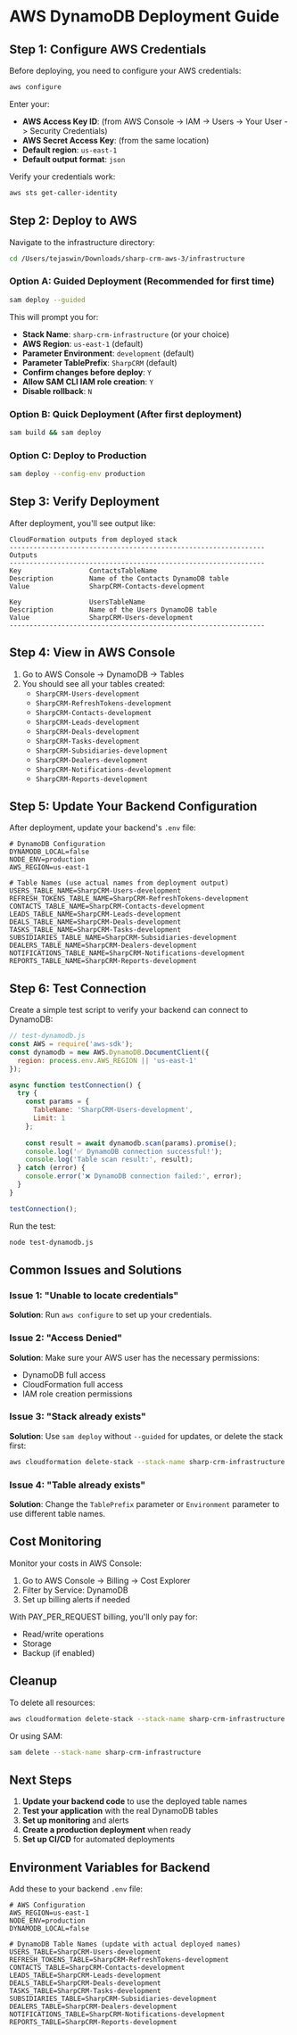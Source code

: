 # AWS DynamoDB Deployment Guide

## Step 1: Configure AWS Credentials

Before deploying, you need to configure your AWS credentials:

```bash
aws configure
```

Enter your:
- **AWS Access Key ID**: (from AWS Console -> IAM -> Users -> Your User -> Security Credentials)
- **AWS Secret Access Key**: (from the same location)
- **Default region**: `us-east-1`
- **Default output format**: `json`

Verify your credentials work:
```bash
aws sts get-caller-identity
```

## Step 2: Deploy to AWS

Navigate to the infrastructure directory:
```bash
cd /Users/tejaswin/Downloads/sharp-crm-aws-3/infrastructure
```

### Option A: Guided Deployment (Recommended for first time)
```bash
sam deploy --guided
```

This will prompt you for:
- **Stack Name**: `sharp-crm-infrastructure` (or your choice)
- **AWS Region**: `us-east-1` (default)
- **Parameter Environment**: `development` (default)
- **Parameter TablePrefix**: `SharpCRM` (default)
- **Confirm changes before deploy**: `Y`
- **Allow SAM CLI IAM role creation**: `Y`
- **Disable rollback**: `N`

### Option B: Quick Deployment (After first deployment)
```bash
sam build && sam deploy
```

### Option C: Deploy to Production
```bash
sam deploy --config-env production
```

## Step 3: Verify Deployment

After deployment, you'll see output like:
```
CloudFormation outputs from deployed stack
----------------------------------------------------------------
Outputs                                                                                                                                                                                                  
----------------------------------------------------------------
Key                 ContactsTableName                                                                                                                                                                    
Description         Name of the Contacts DynamoDB table                                                                                                                                                 
Value               SharpCRM-Contacts-development                                                                                                                                                        

Key                 UsersTableName                                                                                                                                                                       
Description         Name of the Users DynamoDB table                                                                                                                                                    
Value               SharpCRM-Users-development                                                                                                                                                           
----------------------------------------------------------------
```

## Step 4: View in AWS Console

1. Go to AWS Console → DynamoDB → Tables
2. You should see all your tables created:
   - `SharpCRM-Users-development`
   - `SharpCRM-RefreshTokens-development`
   - `SharpCRM-Contacts-development`
   - `SharpCRM-Leads-development`
   - `SharpCRM-Deals-development`
   - `SharpCRM-Tasks-development`
   - `SharpCRM-Subsidiaries-development`
   - `SharpCRM-Dealers-development`
   - `SharpCRM-Notifications-development`
   - `SharpCRM-Reports-development`

## Step 5: Update Your Backend Configuration

After deployment, update your backend's `.env` file:

```env
# DynamoDB Configuration
DYNAMODB_LOCAL=false
NODE_ENV=production
AWS_REGION=us-east-1

# Table Names (use actual names from deployment output)
USERS_TABLE_NAME=SharpCRM-Users-development
REFRESH_TOKENS_TABLE_NAME=SharpCRM-RefreshTokens-development
CONTACTS_TABLE_NAME=SharpCRM-Contacts-development
LEADS_TABLE_NAME=SharpCRM-Leads-development
DEALS_TABLE_NAME=SharpCRM-Deals-development
TASKS_TABLE_NAME=SharpCRM-Tasks-development
SUBSIDIARIES_TABLE_NAME=SharpCRM-Subsidiaries-development
DEALERS_TABLE_NAME=SharpCRM-Dealers-development
NOTIFICATIONS_TABLE_NAME=SharpCRM-Notifications-development
REPORTS_TABLE_NAME=SharpCRM-Reports-development
```

## Step 6: Test Connection

Create a simple test script to verify your backend can connect to DynamoDB:

```javascript
// test-dynamodb.js
const AWS = require('aws-sdk');
const dynamodb = new AWS.DynamoDB.DocumentClient({
  region: process.env.AWS_REGION || 'us-east-1'
});

async function testConnection() {
  try {
    const params = {
      TableName: 'SharpCRM-Users-development',
      Limit: 1
    };
    
    const result = await dynamodb.scan(params).promise();
    console.log('✅ DynamoDB connection successful!');
    console.log('Table scan result:', result);
  } catch (error) {
    console.error('❌ DynamoDB connection failed:', error);
  }
}

testConnection();
```

Run the test:
```bash
node test-dynamodb.js
```

## Common Issues and Solutions

### Issue 1: "Unable to locate credentials"
**Solution**: Run `aws configure` to set up your credentials.

### Issue 2: "Access Denied"
**Solution**: Make sure your AWS user has the necessary permissions:
- DynamoDB full access
- CloudFormation full access
- IAM role creation permissions

### Issue 3: "Stack already exists"
**Solution**: Use `sam deploy` without `--guided` for updates, or delete the stack first:
```bash
aws cloudformation delete-stack --stack-name sharp-crm-infrastructure
```

### Issue 4: "Table already exists"
**Solution**: Change the `TablePrefix` parameter or `Environment` parameter to use different table names.

## Cost Monitoring

Monitor your costs in AWS Console:
1. Go to AWS Console → Billing → Cost Explorer
2. Filter by Service: DynamoDB
3. Set up billing alerts if needed

With PAY_PER_REQUEST billing, you'll only pay for:
- Read/write operations
- Storage
- Backup (if enabled)

## Cleanup

To delete all resources:
```bash
aws cloudformation delete-stack --stack-name sharp-crm-infrastructure
```

Or using SAM:
```bash
sam delete --stack-name sharp-crm-infrastructure
```

## Next Steps

1. **Update your backend code** to use the deployed table names
2. **Test your application** with the real DynamoDB tables
3. **Set up monitoring** and alerts
4. **Create a production deployment** when ready
5. **Set up CI/CD** for automated deployments

## Environment Variables for Backend

Add these to your backend `.env` file:

```env
# AWS Configuration
AWS_REGION=us-east-1
NODE_ENV=production
DYNAMODB_LOCAL=false

# DynamoDB Table Names (update with actual deployed names)
USERS_TABLE=SharpCRM-Users-development
REFRESH_TOKENS_TABLE=SharpCRM-RefreshTokens-development
CONTACTS_TABLE=SharpCRM-Contacts-development
LEADS_TABLE=SharpCRM-Leads-development
DEALS_TABLE=SharpCRM-Deals-development
TASKS_TABLE=SharpCRM-Tasks-development
SUBSIDIARIES_TABLE=SharpCRM-Subsidiaries-development
DEALERS_TABLE=SharpCRM-Dealers-development
NOTIFICATIONS_TABLE=SharpCRM-Notifications-development
REPORTS_TABLE=SharpCRM-Reports-development
```
